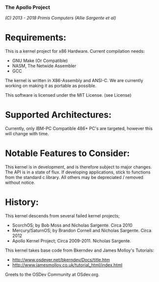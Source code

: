 ### The Apollo Project
_(C) 2013 - 2018 Primis Computers (Allie Sargente et al)_

Requirements:
=================================================
This is a kernel project for x86 Hardware. Current compilation needs:
* GNU Make (Or Compatible)
* NASM, The Netwide Assembler
* GCC

The kernel is written in X86-Assembly and ANSI-C. We are currently working
on making it as portable as possible.

This software is licensed under the MIT License.
(see License)

Supported Architectures:
=================================================
Currently, only IBM-PC Compatible 486+ PC's are targeted, however this
will change with time.

Notable Features to Consider:
=================================================
This kernel is in development, and is therefore subject to major changes.
The API is in a state of flux. If developing applications, stick to
functions from the standard c library. All others may be depreciated /
removed without notice.

History:
=================================================
This kernel descends from several failed kernel projects;
* ScorchOS; by Bob Moss and Nicholas Sargente. Circa 2010
* Mercury/SaturnOS; by Brandon Cornell and Nicholas Sargente. Circa 2012
* Apollo Kernel Project; Circa 2009-2011. Nicholas Sargente.

This kernel takes base code from Bkerndev and James Molloy's Tutorials:
* http://www.osdever.net/bkerndev/Docs/title.htm
* http://www.jamesmolloy.co.uk/tutorial_html/index.html

Greets to the OSDev Community at OSdev.org.

